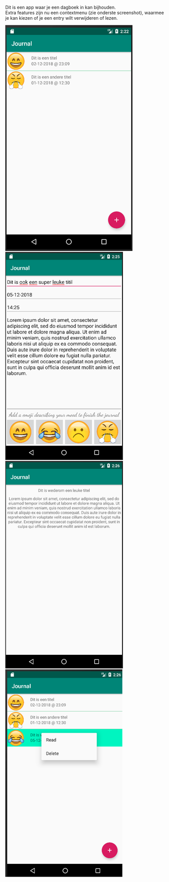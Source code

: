 Dit is een app waar je een dagboek in kan bijhouden.    
Extra features zijn nu een contextmenu (zie onderste screenshot), waarmee je kan kiezen of 
je een entry wilt verwijderen of lezen.


![Homescreen](screen1.png)
![Inpuscreen](screen2.png)
![Lookscreen](screen3.png)
![Contextmenu](screen4.png)
